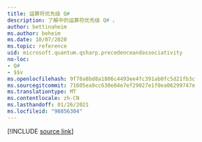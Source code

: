 ```yaml
---
title: 运算符优先级 Q#
description: 了解中的运算符优先级 Q# 。
author: bettinaheim
ms.author: beheim
ms.date: 10/07/2020
ms.topic: reference
uid: microsoft.quantum.qsharp.precedenceandassociativity
no-loc:
- Q#
- $$v
ms.openlocfilehash: 9f78a8bd8a1806c4493ee4fc391ab0fc5d21fb3c
ms.sourcegitcommit: 71605ea9cc630e84e7ef29027e1f0ea06299747e
ms.translationtype: MT
ms.contentlocale: zh-CN
ms.lasthandoff: 01/26/2021
ms.locfileid: "98856304"
---
```

<!---
# Operator precedence in Q#
-->

[!INCLUDE [source link](~/includes/qsharp-language/Specifications/Language/3_Expressions/PrecedenceAndAssociativity.md)]


